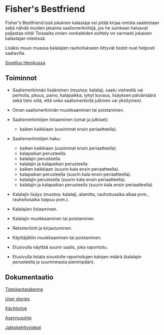 # Fisher's Bestfriend

Fisher's Bestfriend:issä jokainen kalastaja voi pitää kirjaa omista saaleistaan
sekä nähdä muiden jakamia saalismerkintöjä, jos he suinkaan haluavat paljastaa niitä!
Toisaalta omien vonkaleiden esittely on varmasti jokaisen kalastajan mielessä.

Lisäksi muun muassa kalalajien rauhoitukseen liittyvät tiedot ovat helposti saatavilla.

[Sovellus Herokussa](https://quiet-stream-39899.herokuapp.com/)

## Toiminnot

- Saalismerkinnän lisääminen (muotoa: kalalaji, saatu vieheellä vai perholla, pituus, paino, kalapaikka, lyhyt
kuvaus, lisäyksen päivämäärä sekä tieto siitä, että onko saalismerkintä julkinen vai yksityinen).
- Oman saalismerkinnän muokkaaminen tai poistaminen.
- Saalismerkintöjen listaaminen (omat ja julkiset):
  - kaiken kaikkiaan (uusimmat ensin periaatteella).
- Saalismerkintöjen haku:
  - kaiken kaikkiaan (uusimmat ensin periaatteella).
  - kalapaikan perusteella.
  - kalalajin perusteella.
  - kalalajin ja kalapaikan perusteella.
  - kaiken kaikkiaan (suurin kala ensin periaatteella).
  - kalapaikan perusteella (suurin kala ensin periaatteella).
  - kalalajin perusteella (suurin kala ensin periaatteella).
  - kalalajin ja kalapaikan perusteella (suurin kala ensin periaatteella).

- Kalalajin lisäys (muotoa: kalalaji, alamitta, rauhoitusaika alkaa pvm., rauhoitusaika loppuu pvm.).
- Kalalajien listaaminen.
- Kalalajin muokkaaminen tai poistaminen.

- Rekisteröinti ja kirjautuminen.
- Käyttäjätilin muokkaaminen tai poistaminen.

- Etusivulla näyttää suurin saalis, joka raportoitu.
- Etusivulla listata sivustolle raportoitujen kalojen määrä (kalalajin perusteella ja suurimmasta pienimpään).

## Dokumentaatio

[Tietokantarakenne](https://github.com/matiastamsi/KalastajanKaveri/blob/master/documentation/tietokantakuvaus.md)

[User stories](https://github.com/matiastamsi/KalastajanKaveri/blob/master/documentation/User_stories.md)

[Käyttöohje](https://github.com/matiastamsi/KalastajanKaveri/blob/master/documentation/kayttoohje.md)

[Asennusohje](https://github.com/matiastamsi/KalastajanKaveri/blob/master/documentation/asennusohje.md)

[Jatkokehitysideat](https://github.com/matiastamsi/KalastajanKaveri/blob/master/documentation/jatkokehitysideat.md)
